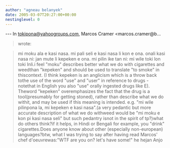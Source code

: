 ```yaml
---
author: "agneau belanyek"
date: 2005-03-07T20:27:00+00:00
nestinglevel: 0
---
```

\---
 In [tokipona@yahoogroups.com](mailto://tokipona@yahoogroups.com), Marcos Cramer <marcos.cramer@b...
>wrote:

> mi moku ala e kasi nasa. mi pali seli e kasi nasa li kon e ona. onali kasi nasa ni: jan mute li kepeken e ona.
>mi pilin ike tan ni: mi wile toki lon toki Inli.i feel "moku" describes better what we do with cigarettes and weedthan "kepeken" and should be used to translate "to smoke" in thiscontext. (I think kepeken is an anglicism which is a throw back tothe use of the word "use" and "user" in reference to drugs - notethat in English you also "use" orally ingested drugs like E). Theword "kepeken" overemphasizes the fact that the drug is a tool(presumably for getting stoned), rather than describe what we do withit, and may be used if this meaning is intended. e.g. "mi wile pilinpona la, mi kepeken e kasi nasa".(a very pedantic but more accurate description of what we do withweed would be "mi moku e kon pi kasi nasa seli" but such pedantry isnot in the spirit of tp?)what do others think?if it helps, in Hindi or Bengali for example, you "drink" cigarettes.Does anyone know about other (especially non-european) languages?btw, what I was trying to say after having read Marcos' chef d'oeuvrewas:"WTF are you on? let's have some!" he hejan Anjo